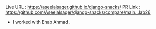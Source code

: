 Live URL : https://aseelalsaqer.github.io/django-snacks/
PR Link : https://github.com/Aseelalsaqer/django-snacks/compare/main...lab26

- I worked with Ehab Ahmad .
